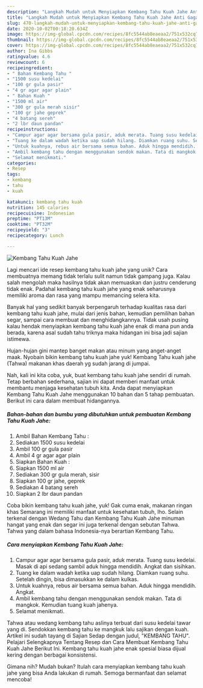 ```yaml
---
description: "Langkah Mudah untuk Menyiapkan Kembang Tahu Kuah Jahe Anti Gagal"
title: "Langkah Mudah untuk Menyiapkan Kembang Tahu Kuah Jahe Anti Gagal"
slug: 470-langkah-mudah-untuk-menyiapkan-kembang-tahu-kuah-jahe-anti-gagal
date: 2020-10-02T00:18:20.634Z
image: https://img-global.cpcdn.com/recipes/8fc5544ab8eaeaa2/751x532cq70/kembang-tahu-kuah-jahe-foto-resep-utama.jpg
thumbnail: https://img-global.cpcdn.com/recipes/8fc5544ab8eaeaa2/751x532cq70/kembang-tahu-kuah-jahe-foto-resep-utama.jpg
cover: https://img-global.cpcdn.com/recipes/8fc5544ab8eaeaa2/751x532cq70/kembang-tahu-kuah-jahe-foto-resep-utama.jpg
author: Ina Gibbs
ratingvalue: 4.6
reviewcount: 6
recipeingredient:
- " Bahan Kembang Tahu "
- "1500 susu kedelai"
- "100 gr gula pasir"
- "4 gr agar agar plain"
- " Bahan Kuah "
- "1500 ml air"
- "300 gr gula merah sisir"
- "100 gr jahe geprek"
- "4 batang sereh"
- "2 lbr daun pandan"
recipeinstructions:
- "Campur agar agar bersama gula pasir, aduk merata. Tuang susu kedelai. Masak di api sedang sambil aduk hingga mendidih. Angkat dan sisihkan."
- "Tuang ke dalam wadah ketika uap sudah hilang. Diamkan ruang suhu. Setelah dingin, bisa dimasukkan ke dalam kulkas."
- "Untuk kuahnya, rebus air bersama semua bahan. Aduk hingga mendidih. Angkat."
- "Ambil kembang tahu dengan menggunakan sendok makan. Tata di mangkok. Kemudian tuang kuah jahenya."
- "Selamat menikmati."
categories:
- Resep
tags:
- kembang
- tahu
- kuah

katakunci: kembang tahu kuah 
nutrition: 145 calories
recipecuisine: Indonesian
preptime: "PT13M"
cooktime: "PT32M"
recipeyield: "3"
recipecategory: Lunch

---
```



![Kembang Tahu Kuah Jahe](https://img-global.cpcdn.com/recipes/8fc5544ab8eaeaa2/751x532cq70/kembang-tahu-kuah-jahe-foto-resep-utama.jpg)

Lagi mencari ide resep kembang tahu kuah jahe yang unik? Cara membuatnya memang tidak terlalu sulit namun tidak gampang juga. Kalau salah mengolah maka hasilnya tidak akan memuaskan dan justru cenderung tidak enak. Padahal kembang tahu kuah jahe yang enak seharusnya memiliki aroma dan rasa yang mampu memancing selera kita.

Banyak hal yang sedikit banyak berpengaruh terhadap kualitas rasa dari kembang tahu kuah jahe, mulai dari jenis bahan, kemudian pemilihan bahan segar, sampai cara membuat dan menghidangkannya. Tidak usah pusing kalau hendak menyiapkan kembang tahu kuah jahe enak di mana pun anda berada, karena asal sudah tahu triknya maka hidangan ini bisa jadi sajian istimewa.

Hujan-hujan gini mantep banget makan atau minum yang anget-anget maak. Nyobain bikin kembang tahu kuah jahe yuk! Kembang Tahu kuah jahe (Tahwa) makanan khas daerah yg sudah jarang di jumpai.


Nah, kali ini kita coba, yuk, buat kembang tahu kuah jahe sendiri di rumah. Tetap berbahan sederhana, sajian ini dapat memberi manfaat untuk membantu menjaga kesehatan tubuh kita. Anda dapat menyiapkan Kembang Tahu Kuah Jahe menggunakan 10 bahan dan 5 tahap pembuatan. Berikut ini cara dalam membuat hidangannya.

<!--inarticleads1-->

##### Bahan-bahan dan bumbu yang dibutuhkan untuk pembuatan Kembang Tahu Kuah Jahe:

1. Ambil  Bahan Kembang Tahu :
1. Sediakan 1500 susu kedelai
1. Ambil 100 gr gula pasir
1. Ambil 4 gr agar agar plain
1. Siapkan  Bahan Kuah :
1. Siapkan 1500 ml air
1. Sediakan 300 gr gula merah, sisir
1. Siapkan 100 gr jahe, geprek
1. Sediakan 4 batang sereh
1. Siapkan 2 lbr daun pandan


Coba bikin kembang tahu kuah jahe, yuk! Gak cuma enak, makanan ringan khas Semarang ini memiliki manfaat untuk kesehatan tubuh, lho. Selain terkenal dengan Wedang Tahu dan Kembang Tahu Kuah Jahe minuman hangat yang enak dan segar ini juga terkenal dengan sebutan Tahwa. Tahwa yang dalam bahasa Indonesia-nya berartian Kembang Tahu. 

<!--inarticleads2-->

##### Cara menyiapkan Kembang Tahu Kuah Jahe:

1. Campur agar agar bersama gula pasir, aduk merata. Tuang susu kedelai. Masak di api sedang sambil aduk hingga mendidih. Angkat dan sisihkan.
1. Tuang ke dalam wadah ketika uap sudah hilang. Diamkan ruang suhu. Setelah dingin, bisa dimasukkan ke dalam kulkas.
1. Untuk kuahnya, rebus air bersama semua bahan. Aduk hingga mendidih. Angkat.
1. Ambil kembang tahu dengan menggunakan sendok makan. Tata di mangkok. Kemudian tuang kuah jahenya.
1. Selamat menikmati.


Tahwa atau wedang kembang tahu aslinya terbuat dari susu kedelai tawar yang di. Sendokkan kembang tahu ke mangkuk lalu sajikan dengan kuah. Artikel ini sudah tayang di Sajian Sedap dengan judul, &#34;KEMBANG TAHU&#34;. Pelajari Selengkapnya Tentang Resep dan Cara Membuat Kembang Tahu Kuah Jahe Berikut Ini. Kembang tahu kuah jahe enak spesial biasa dijual kering dengan berbagai konsistensi. 

Gimana nih? Mudah bukan? Itulah cara menyiapkan kembang tahu kuah jahe yang bisa Anda lakukan di rumah. Semoga bermanfaat dan selamat mencoba!
